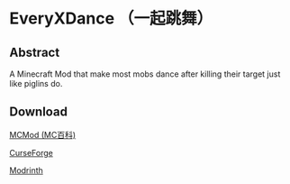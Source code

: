 # EveryXDance （一起跳舞）

## Abstract
A Minecraft Mod that make most mobs dance after killing their target just like piglins do.

## Download
[MCMod (MC百科)](https://www.mcmod.cn/class/13415.html)

[CurseForge](https://www.curseforge.com/minecraft/mc-mods/everyxdance)

[Modrinth](https://modrinth.com/mod/everyxdance)

